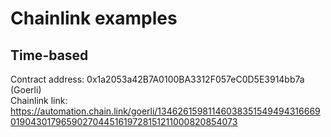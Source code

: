 # Chainlink examples  
  
## Time-based  
Contract address: 0x1a2053a42B7A0100BA3312F057eC0D5E3914bb7a (Goerli)  
Chainlink link: https://automation.chain.link/goerli/13462615981146038351549494316669019043017965902704451619728151211000820854073  
